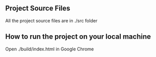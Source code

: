 ## Project Source Files
All the project source files are in ./src folder

## How to run the project on your local machine
Open ./build/index.html in Google Chrome 
